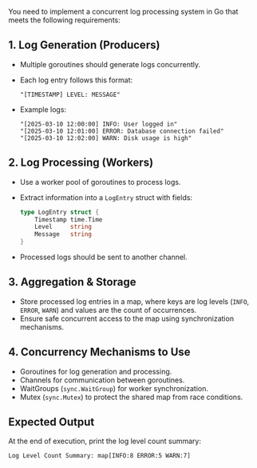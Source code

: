 You need to implement a concurrent log processing system in Go that meets the following requirements:

## 1. Log Generation (Producers)
- Multiple goroutines should generate logs concurrently.
- Each log entry follows this format:
  
  `"[TIMESTAMP] LEVEL: MESSAGE"`
  
- Example logs:
  
  ```
  "[2025-03-10 12:00:00] INFO: User logged in"
  "[2025-03-10 12:01:00] ERROR: Database connection failed"
  "[2025-03-10 12:02:00] WARN: Disk usage is high"
  ```

## 2. Log Processing (Workers)
- Use a worker pool of goroutines to process logs.
- Extract information into a `LogEntry` struct with fields:
  
  ```go
  type LogEntry struct {
      Timestamp time.Time
      Level     string
      Message   string
  }
  ```

- Processed logs should be sent to another channel.

## 3. Aggregation & Storage
- Store processed log entries in a map, where keys are log levels (`INFO`, `ERROR`, `WARN`) and values are the count of occurrences.
- Ensure safe concurrent access to the map using synchronization mechanisms.

## 4. Concurrency Mechanisms to Use
- Goroutines for log generation and processing.
- Channels for communication between goroutines.
- WaitGroups (`sync.WaitGroup`) for worker synchronization.
- Mutex (`sync.Mutex`) to protect the shared map from race conditions.

## Expected Output

At the end of execution, print the log level count summary:

```
Log Level Count Summary: map[INFO:8 ERROR:5 WARN:7]
```

